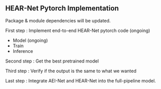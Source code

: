 ## HEAR-Net Pytorch Implementation

Package & module dependencies will be updated.

First step : Implement end-to-end HEAR-Net pytorch code (ongoing)
- Model (ongoing)
- Train
- Inference

Second step : Get the best pretrained model

Third step : Verify if the output is the same to what we wanted

Last step : Integrate AEI-Net and HEAR-Net into the full-pipeline model.